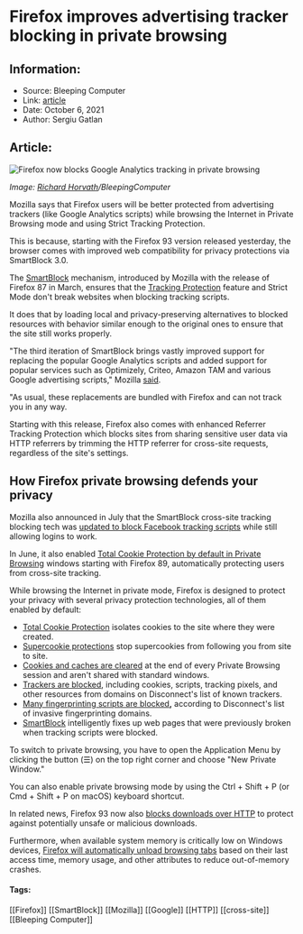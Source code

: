 # Firefox improves advertising tracker blocking in private browsing
### 

## Information:
+ Source: Bleeping Computer
+ Link: [article](https://www.bleepingcomputer.com/news/security/firefox-improves-advertising-tracker-blocking-in-private-browsing/)
+ Date: October 6, 2021
+ Author: Sergiu Gatlan


## Article:
![Firefox now blocks Google Analytics tracking in private browsing](https://www.bleepstatic.com/content/hl-images/2021/10/06/Firefox.jpg)


*Image: [Richard Horvath](https://unsplash.com/@orwhat)/BleepingComputer*


Mozilla says that Firefox users will be better protected from advertising trackers (like Google Analytics scripts) while browsing the Internet in Private Browsing mode and using Strict Tracking Protection.


This is because, starting with the Firefox 93 version released yesterday, the browser comes with improved web compatibility for privacy protections via SmartBlock 3.0.


The [SmartBlock](https://blog.mozilla.org/security/2021/03/23/introducing-smartblock/) mechanism, introduced by Mozilla with the release of Firefox 87 in March, ensures that the [Tracking Protection](https://www.bleepingcomputer.com/news/software/firefox-86-gets-a-privacy-boost-with-total-cookie-protection/) feature and Strict Mode don't break websites when blocking tracking scripts.


It does that by loading local and privacy-preserving alternatives to blocked resources with behavior similar enough to the original ones to ensure that the site still works properly.


"The third iteration of SmartBlock brings vastly improved support for replacing the popular Google Analytics scripts and added support for popular services such as Optimizely, Criteo, Amazon TAM and various Google advertising scripts," Mozilla [said](https://blog.mozilla.org/security/2021/10/05/firefox-93-features-an-improved-smartblock-and-new-referrer-tracking-protections/).


"As usual, these replacements are bundled with Firefox and can not track you in any way.


Starting with this release, Firefox also comes with enhanced Referrer Tracking Protection which blocks sites from sharing sensitive user data via HTTP referrers by trimming the HTTP referrer for cross-site requests, regardless of the site's settings.


How Firefox private browsing defends your privacy
-------------------------------------------------


Mozilla also announced in July that the SmartBlock cross-site tracking blocking tech was [updated to block Facebook tracking scripts](https://www.bleepingcomputer.com/news/security/firefox-90-adds-enhanced-tracker-blocking-to-private-browsing/) while still allowing logins to work.


In June, it also enabled [Total Cookie Protection by default in Private Browsing](https://www.bleepingcomputer.com/news/security/firefox-now-blocks-cross-site-tracking-by-default-in-private-browsing/) windows starting with Firefox 89, automatically protecting users from cross-site tracking.


While browsing the Internet in private mode, Firefox is designed to protect your privacy with several privacy protection technologies, all of them enabled by default:


* [Total Cookie Protection](https://www.bleepingcomputer.com/news/software/firefox-86-gets-a-privacy-boost-with-total-cookie-protection/) isolates cookies to the site where they were created.
* [Supercookie protections](https://www.bleepingcomputer.com/news/software/firefox-85-adds-supercookie-protection-removes-flash-support/) stop supercookies from following you from site to site.
* [Cookies and caches are cleared](https://support.mozilla.org/en-US/kb/private-browsing-use-firefox-without-history#w_what-does-private-browsing-not-save) at the end of every Private Browsing session and aren't shared with standard windows.
* [Trackers are blocked](https://blog.mozilla.org/blog/2019/06/04/firefox-now-available-with-enhanced-tracking-protection-by-default/), including cookies, scripts, tracking pixels, and other resources from domains on Disconnect's list of known trackers.
* [Many fingerprinting scripts are blocked](https://blog.mozilla.org/security/2020/01/07/firefox-72-fingerprinting/)**,** according to Disconnect's list of invasive fingerprinting domains.
* [SmartBlock](https://blog.mozilla.org/security/2021/03/23/introducing-smartblock/) intelligently fixes up web pages that were previously broken when tracking scripts were blocked.


To switch to private browsing, you have to open the Application Menu by clicking the button (☰) on the top right corner and choose "New Private Window."


You can also enable private browsing mode by using the Ctrl + Shift + P (or Cmd + Shift + P on macOS) keyboard shortcut.


In related news, Firefox 93 now also [blocks downloads over HTTP](https://blog.mozilla.org/security/2021/10/05/firefox-93-protects-against-insecure-downloads/) to protect against potentially unsafe or malicious downloads.


Furthermore, when available system memory is critically low on Windows devices, [Firefox will automatically unload browsing tabs](https://www.mozilla.org/en-US/firefox/93.0/releasenotes/) based on their last access time, memory usage, and other attributes to reduce out-of-memory crashes.




#### Tags:
[[Firefox]] [[SmartBlock]] [[Mozilla]] [[Google]] [[HTTP]] [[cross-site]] [[Bleeping Computer]]
